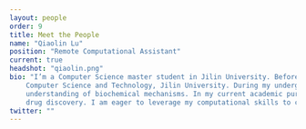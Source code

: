 ```yaml
---
layout: people
order: 9
title: Meet the People
name: "Qiaolin Lu"
position: "Remote Computational Assistant"
current: true
headshot: "qiaolin.png"
bio: "I’m a Computer Science master student in Jilin University. Before that, I hold a Bachelor’s degree from the School of Chemistry, with a double major in the School of 
    Computer Science and Technology, Jilin University. During my undergraduate years, I delved into  total synthesis in natural organic molecules which help me deepen my 
    understanding of biochemical mechanisms. In my current academic pursuit, I am particularly captivated by the intersection of deep learning, single-cell technologies, and 
    drug discovery. I am eager to leverage my computational skills to contribute to advancements in these fields. Outside the lab, I enjoy playing guitar and cooking.”"
twitter: ""
---
```

